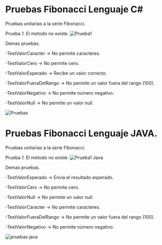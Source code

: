 # Pruebas Fibonacci Lenguaje C#
Pruebas unitarias a la serie Fibonacci.

Prueba 1. El metodo no existe.
![Prueba1](https://user-images.githubusercontent.com/85004960/172518465-47c5d6ab-550c-4e8e-8a9e-94f61b51551e.png)

Demas pruebas.

-TestValorCaracter -> No permite caracteres.

-TestValorCero -> No permite cero.

-TestValorEsperado -> Recibe un valor correcto.

-TestValorFueraDelRango -> No permite un valor fuera del rango (100).

-TestValorNegativo -> No permite número negativo.

-TestValorNull -> No permite un valor null.

![Pruebas](https://user-images.githubusercontent.com/85004960/172536043-20fa5a87-1791-4b20-b868-c3bc9a079ed2.png)

# Pruebas Fibonacci Lenguaje JAVA.
Pruebas unitarias a la serie Fibonacci.

Prueba 1. El metodo no existe.
![Prueba1 Java](https://user-images.githubusercontent.com/85004960/172717486-0b6f238e-491b-462f-9dc1-acbc9abc7872.png)

Demas pruebas.

-TestValorEsperado -> Envia el resultado esperado.

-TestValorCero -> No permite cero.

-TestValorNull -> No permite un valor null.

-TestValorCaracter -> No permite caracteres.

-TestValorFueraDelRango -> No permite un valor fuera del rango (100).

-TestValorNegativo -> No permite número negativo.

![pruebas java](https://user-images.githubusercontent.com/85004960/172721162-af606f9b-1fe3-4f11-978e-f83f1283f3b3.png)


